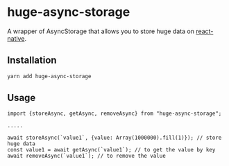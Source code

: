 # huge-async-storage

A wrapper of AsyncStorage that allows you to store huge data on [react-native](https://reactnative.dev/).

## Installation

```sh
yarn add huge-async-storage
```

## Usage

```tsx
import {storeAsync, getAsync, removeAsync} from "huge-async-storage";

.....

await storeAsync(`value1`, {value: Array(1000000).fill(1)}); // store huge data
const value1 = await getAsync(`value1`); // to get the value by key
await removeAsync(`value1`); // to remove the value
```
